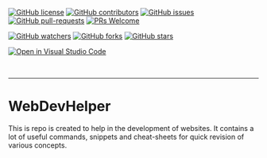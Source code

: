 [![GitHub license](https://img.shields.io/github/license/aryankashyap7/WebDevHelper.svg)](https://github.com/aryankashyap7/WebDevHelper/blob/master/LICENSE)
[![GitHub contributors](https://img.shields.io/github/contributors/aryankashyap7/WebDevHelper.svg)](https://GitHub.com/aryankashyap7/WebDevHelper/graphs/contributors/)
[![GitHub issues](https://img.shields.io/github/issues/aryankashyap7/WebDevHelper.svg)](https://GitHub.com/aryankashyap7/WebDevHelper/issues/)
[![GitHub pull-requests](https://img.shields.io/github/issues-pr/aryankashyap7/WebDevHelper.svg)](https://GitHub.com/aryankashyap7/WebDevHelper/pulls/)
[![PRs Welcome](https://img.shields.io/badge/PRs-welcome-brightgreen.svg?style=flat-square)](http://makeapullrequest.com)

[![GitHub watchers](https://img.shields.io/github/watchers/aryankashyap7/WebDevHelper.svg?style=social&label=Watch&maxAge=2592000)](https://GitHub.com/aryankashyap7/WebDevHelper/watchers/)
[![GitHub forks](https://img.shields.io/github/forks/aryankashyap7/WebDevHelper.svg?style=social&label=Fork&maxAge=2592000)](https://GitHub.com/aryankashyap7/WebDevHelper/network/)
[![GitHub stars](https://img.shields.io/github/stars/aryankashyap7/WebDevHelper.svg?style=social&label=Star&maxAge=2592000)](https://GitHub.com/aryankashyap7/WebDevHelper/stargazers/)

[![Open in Visual Studio Code](https://open.vscode.dev/badges/open-in-vscode.svg)](https://open.vscode.dev/aryankashyap7/WebDevHelper)

<br>

---

# WebDevHelper

This is repo is created to help in the development of websites. It contains a lot of useful commands, snippets and cheat-sheets for quick revision of various concepts.
